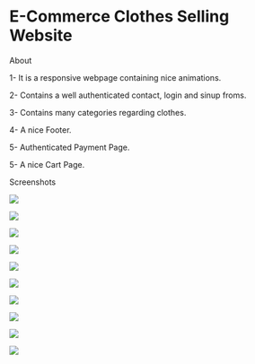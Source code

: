 # E-Commerce Clothes Selling Website
About

1- It is a responsive webpage containing nice animations.

2- Contains a well authenticated contact, login and sinup froms.

3- Contains many categories regarding clothes.

4- A nice Footer.

5- Authenticated Payment Page.

5- A nice Cart Page.

Screenshots

![](https://github.com/tabishmomin415/E-Commerce-Website/blob/main/Demo_look/Web_look_1.PNG)


![](https://github.com/tabishmomin415/E-Commerce-Website/blob/main/Demo_look/Web_look_2.PNG)


![](https://github.com/tabishmomin415/E-Commerce-Website/blob/main/Demo_look/Web_look_3.PNG)


![](https://github.com/tabishmomin415/E-Commerce-Website/blob/main/Demo_look/Web_look_4.PNG)


![](https://github.com/tabishmomin415/E-Commerce-Website/blob/main/Demo_look/Web_look_5.PNG)


![](https://github.com/tabishmomin415/E-Commerce-Website/blob/main/Demo_look/Web_look_6.PNG)


![](https://github.com/tabishmomin415/E-Commerce-Website/blob/main/Demo_look/Web_look_7.PNG)


![](https://github.com/tabishmomin415/E-Commerce-Website/blob/main/Demo_look/Web_look_8.PNG)


![](https://github.com/tabishmomin415/E-Commerce-Website/blob/main/Demo_look/Web_look_9.PNG)


![](https://github.com/tabishmomin415/E-Commerce-Website/blob/main/Demo_look/Web_look_10.PNG)




